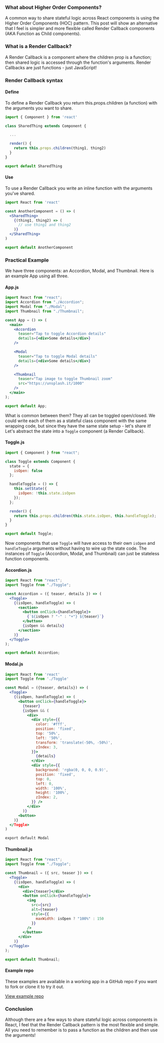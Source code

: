 ### What about Higher Order Components?

A common way to share stateful logic across React components is using the Higher Order Components (HOC) pattern. This post will show an alternative that I feel is simpler and more flexible called Render Callback components (AKA Function as Child components).

### What is a Render Callback?

A Render Callback is a component where the children prop is a function; then shared logic is accessed through the function's arguments. Render Callbacks are just functions - just JavaScript!

### Render Callback syntax

#### Define

To define a Render Callback you return this.props.children (a function) with the arguments you want to share.

```jsx
import { Component } from 'react'

class SharedThing extends Component {

  ...

  render() {
    return this.props.children(thing1, thing2)
  }
}

export default SharedThing
```

#### Use

To use a Render Callback you write an inline function with the arguments you've shared.

```jsx
import React from 'react'

const AnotherComponent = () => (
  <SharedThing>
    {(thing1, thing2) => (
      // use thing1 and thing2
    )}
  </SharedThing>
)

export default AnotherComponent
```

### Practical Example

We have three components: an Accordion, Modal, and Thumbnail. Here is an example App using all three.

#### App.js

```jsx
import React from "react";
import Accordion from "./Accordion";
import Modal from "./Modal";
import Thumbnail from "./Thumbnail";

const App = () => (
  <main>
    <Accordion
      teaser="Tap to toggle Accordion details"
      details={<div>Some details</div>}
    />

    <Modal
      teaser="Tap to toggle Modal details"
      details={<div>Some details</div>}
    />

    <Thumbnail
      teaser="Tap image to toggle Thumbnail zoom"
      src="https://unsplash.it/1000"
    />
  </main>
);

export default App;
```

What is common between them? They all can be toggled open/closed. We could write each of them as a stateful class component with the same wrapping code, but since they have the same state setup - let's share it! Let's abstract the state into a `Toggle` component (a Render Callback).

#### Toggle.js

```jsx
import { Component } from "react";

class Toggle extends Component {
  state = {
    isOpen: false
  };

  handleToggle = () => {
    this.setState({
      isOpen: !this.state.isOpen
    });
  };

  render() {
    return this.props.children(this.state.isOpen, this.handleToggle);
  }
}

export default Toggle;
```

Now components that use `Toggle` will have access to their own `isOpen` and `handleToggle` arguments without having to wire up the state code. The instances of `Toggle` (Accordion, Modal, and Thumbnail) can just be stateless function components.

#### Accordion.js

```jsx
import React from "react";
import Toggle from "./Toggle";

const Accordion = ({ teaser, details }) => (
  <Toggle>
    {(isOpen, handleToggle) => (
      <section>
        <button onClick={handleToggle}>
          {`${isOpen ? "-" : "+"} ${teaser}`}
        </button>
        {isOpen && details}
      </section>
    )}
  </Toggle>
);

export default Accordion;
```

#### Modal.js

```jsx
import React from 'react'
import Toggle from './Toggle'

const Modal = ({teaser, details}) => (
  <Toggle>
    {(isOpen, handleToggle) => (
      <button onClick={handleToggle}>
        {teaser}
        {isOpen && (
          <div>
            <div style={{
              color: '#fff',
              position: 'fixed',
              top: '50%',
              left: '50%',
              transform: 'translate(-50%, -50%)',
              zIndex: 3,
            }}>
              {details}
            </div>
            <div style={{
              background: 'rgba(0, 0, 0, 0.9)',
              position: 'fixed',
              top: 0,
              left: 0,
              width: '100%',
              height: '100%',
              zIndex: 2,
            }} />
          </div>
        )}
      <button>
    )}
  </Toggle>
)

export default Modal
```

#### Thumbnail.js

```jsx
import React from "react";
import Toggle from "./Toggle";

const Thumbnail = ({ src, teaser }) => (
  <Toggle>
    {(isOpen, handleToggle) => (
      <div>
        <div>{teaser}</div>
        <button onClick={handleToggle}>
          <img
            src={src}
            alt={teaser}
            style={{
              maxWidth: isOpen ? "100%" : 150
            }}
          />
        </button>
      </div>
    )}
  </Toggle>
);

export default Thumbnail;
```

#### Example repo

These examples are available in a working app in a GitHub repo if you want to fork or clone it to try it out.

[View example repo](https://github.com/trevordmiller/example-render-callback)

### Conclusion

Although there are a few ways to share stateful logic across components in React, I feel that the Render Callback pattern is the most flexible and simple. All you need to remember is to pass a function as the children and then use the arguments!
